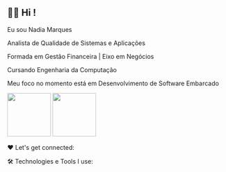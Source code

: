## 👩‍💻 Hi !

Eu sou Nadia Marques

Analista de Qualidade de Sistemas e Aplicações

Formada em Gestão Financeira | Eixo em Negócios

Cursando Engenharia da Computação 

Meu foco no momento está em Desenvolvimento de Software Embarcado

  <img height="100em" src="https://github-readme-stats.vercel.app/api?username=nadia-marques&show_icons=true&theme=synthwave"/>
 
 
 <img height="100em" src="https://github-readme-stats.vercel.app/api/top-langs/?username=nadia-marques&layout=compact&theme=synthwave"/>


 

❤️ Let's get connected:



🛠️ Technologies e Tools I use:


<!--
**Nadia-Marques/Nadia-Marques** is a ✨ _special_ ✨ repository because its `README.md` (this file) appears on your GitHub profile.

Here are some ideas to get you started:

- 🔭 I’m currently working on ...
- 🌱 I’m currently learning ...
- 👯 I’m looking to collaborate on ...
- 🤔 I’m looking for help with ...
- 💬 Ask me about ...
- 📫 How to reach me: ...
- 😄 Pronouns: ...
- ⚡ Fun fact: ...
-->
